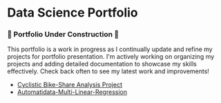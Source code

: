 # Data Science Portfolio

### 🚧 Portfolio Under Construction 🚧

This portfolio is a work in progress as I continually update and refine my projects for portfolio presentation. I'm actively working on organizing my projects and adding detailed documentation to showcase my skills effectively. Check back often to see my latest work and improvements!

- [Cyclistic Bike-Share Analysis Project](https://github.com/timgreenli/Data-Science-Portfolio/tree/6ef4507700d0c3c8a88f941c5beb6e0df128fb39/Cyclistic-Bike-Share-Analysis)
- [Automatidata-Multi-Linear-Regression](https://github.com/timgreenli/Data-Science-Portfolio/tree/9fa46dc56c2c50e6147b1b57d6d55a8a35499665/Automatidata-Multi-Linear-Regression)
